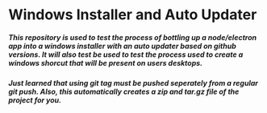 # Windows Installer and Auto Updater

##### This repository is used to test the process of bottling up a node/electron app into a windows installer with an auto updater based on github versions. It will also test be used to test the process used to create a windows shorcut that will be present on users desktops.

##### Just learned that using git tag must be pushed seperately from a regular git push. Also, this automatically creates a zip and tar.gz file of the project for you.